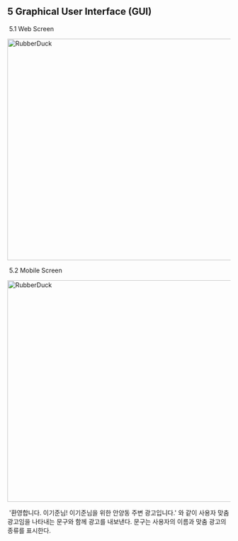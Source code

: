 ## 5	Graphical User Interface (GUI)

​	5.1 Web Screen

<img src="https://user-images.githubusercontent.com/115959290/205199840-1a001073-1a27-48ac-bf10-321d627a2f85.png" width="700px" height="500px" title="px(픽셀) 크기 설정" alt="RubberDuck"></img><br/>

​	5.2  Mobile Screen

<img src="https://user-images.githubusercontent.com/115959290/205199856-f0fc6dc0-6cae-496b-98ac-970b51d14448.png" width="700px" height="500px" title="px(픽셀) 크기 설정" alt="RubberDuck"></img><br/>
			    
​	'환영합니다. 이기준님! 이기준님을 위한 안양동 주변 광고입니다.' 와 같이 사용자 맞춤 광고임을 나타내는 문구와 함께 광고를 내보낸다. 문구는 사용자의 이름과 맞춤 광고의 종류를 표시한다.
